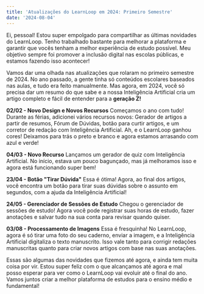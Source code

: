 ```yaml
---
title: 'Atualizações do LearnLoop em 2024: Primeiro Semestre'
date: '2024-08-04'
---
```


Ei, pessoal! Estou super empolgado para compartilhar as últimas novidades do LearnLoop. Tenho trabalhado bastante para melhorar a plataforma e garantir que vocês tenham a melhor experiência de estudo possível. Meu objetivo sempre foi promover a inclusão digital nas escolas públicas, e estamos fazendo isso acontecer!

Vamos dar uma olhada nas atualizações que rolaram no primeiro semestre de 2024. No ano passado, a gente tinha só conteúdos escolares baseados nas aulas, e tudo era feito manualmente. Mas agora, em 2024, você só precisa dar um resumo do que sabe e a nossa Inteligência Artificial cria um artigo completo e fácil de entender para a **geração Z!**

**02/02 - Novo Design e Novos Recursos**
Começamos o ano com tudo! Durante as férias, adicionei vários recursos novos: Gerador de artigos a partir de resumos, Fórum de Dúvidas, botão para curtir artigos, e um corretor de redação com Inteligência Artificial. Ah, e o LearnLoop ganhou cores! Deixamos para trás o preto e branco e agora estamos arrasando com azul e verde!

**04/03 - Novo Recurso**
Lançamos um gerador de quiz com Inteligência Artificial. No início, estava um pouco bagunçado, mas já melhoramos isso e agora está funcionando super bem!

**23/04 - Botão "Tirar Dúvida"**
Essa é ótima! Agora, ao final dos artigos, você encontra um botão para tirar suas dúvidas sobre o assunto em segundos, com a ajuda da Inteligência Artificial!

**24/05 - Gerenciador de Sessões de Estudo**
Chegou o gerenciador de sessões de estudo! Agora você pode registrar suas horas de estudo, fazer anotações e salvar tudo na sua conta para revisar quando quiser.

**03/08 - Processamento de Imagens**
Essa é fresquinha! No LearnLoop, agora é só tirar uma foto do seu caderno, enviar a imagem, e a Inteligência Artificial digitaliza o texto manuscrito. Isso vale tanto para corrigir redações manuscritas quanto para criar novos artigos com base nas suas anotações.

Essas são algumas das novidades que fizemos até agora, e ainda tem muita coisa por vir. Estou super feliz com o que alcançamos até agora e mal posso esperar para ver como o LearnLoop vai evoluir até o final do ano. Vamos juntos criar a melhor plataforma de estudos para o ensino médio e fundamental!
